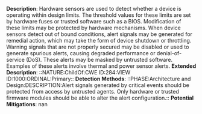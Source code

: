 **Description**: Hardware sensors are used to detect whether a device is operating within design limits. The threshold values for these limits are set by hardware fuses or trusted software such as a BIOS. Modification of these limits may be protected by hardware mechanisms. When device sensors detect out of bound conditions, alert signals may be generated for remedial action, which may take the form of device shutdown or throttling. Warning signals that are not properly secured may be disabled or used to generate spurious alerts, causing degraded performance or denial-of-service (DoS). These alerts may be masked by untrusted software. Examples of these alerts involve thermal and power sensor alerts.
**Extended Description**: ::NATURE:ChildOf:CWE ID:284:VIEW ID:1000:ORDINAL:Primary::
**Detection Methods**: ::PHASE:Architecture and Design:DESCRIPTION:Alert signals generated by critical events should be protected from access by untrusted agents. Only hardware or trusted firmware modules should be able to alter the alert configuration.::
**Potential Mitigations**: nan